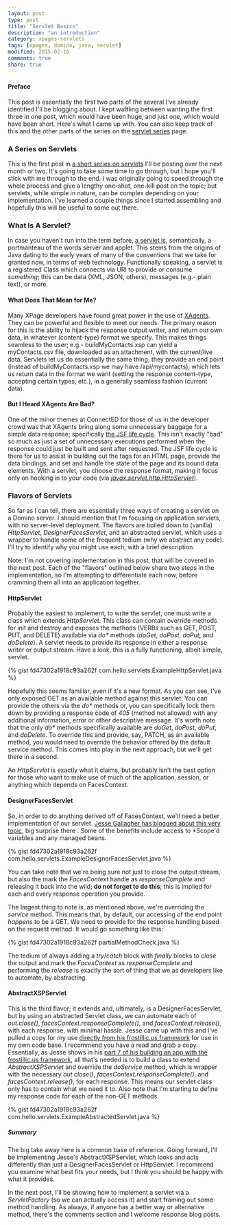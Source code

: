 ```yaml
---
layout: post
type: post
title: "Servlet Basics"
description: "an introduction"
category: xpages-servlets
tags: [xpages, domino, java, servlet]
modified: 2015-02-16
comments: true
share: true
---
```


#### Preface
This post is essentially the first two parts of the several I've already identified I'll be blogging about. I kept waffling between wanting the first three in one post, which would have been huge, and just one, which would have been short. Here's what I came up with. You can also keep track of this and the other parts of the series on the [servlet series](/servlet-series/) page.

### A Series on Servlets
This is the first post in [a short series on servlets](/servlet-series) I'll be posting over the next month or two. It's going to take some time to go through, but I hope you'll stick with me through to the end. I was originally going to speed through the whole process and give a lengthy one-shot, one-kill post on the topic; but servlets, while simple in nature, can be complex depending on your implementation. I've learned a couple things since I started assembling and hopefully this will be useful to some out there.

### What Is A Servlet?
In case you haven't run into the term before, [a servlet is](//docs.oracle.com/javaee/5/tutorial/doc/bnafe.html), semantically, a portmanteau of the words server and applet. This stems from the origins of Java dating to the early years of many of the conventions that we take for granted now, in terms of web technology. Functionally speaking, a servlet is a registered Class which connects via URI to provide or consume _something_; this can be data (XML, JSON, others), messages (e.g.- plain text), or more.

#### What Does That Mean for Me?
Many XPage developers have found great power in the use of [XAgents](//www.wissel.net/blog/d6plinks/shwl-7mgfbn). They can be powerful and flexible to meet our needs. The primary reason for this is the ability to hijack the response output writer, and return our own data, in whatever (content-type) format we specify. This makes things seamless to the user; e.g.- buildMyContacts.xsp can yield a myContacts.csv file, downloaded as an attachment, with the current/live data. Servlets let us do essentially the same thing; they provide an end point (instead of buildMyContacts.xsp we may have /api/mycontacts), which lets us return data in the format we want (setting the response content-type, accepting certain types, etc.), in a generally seamless fashion (current data).

#### But I Heard XAgents Are Bad?
One of the minor themes at ConnectED for those of us in the developer crowd was that XAgents bring along some unnecessary baggage for a simple data response; specifically [the JSF life cycle](//docs.oracle.com/javaee/5/tutorial/doc/bnaqq.html). This isn't exactly "bad" so much as just a set of unnecessary executions performed when the response could just be built and sent after requested. The JSF life cycle is there for us to assist in building out the tags for an HTML page, provide the data bindings, and set and handle the state of the page and its bound data elements. With a servlet, you choose the response format, making it focus only on hooking in to your code (via [_javax.servlet.http.HttpServlet_](//docs.oracle.com/javaee/5/api/javax/servlet/http/HttpServlet.html)).

### Flavors of Servlets
So far as I can tell, there are essentially three ways of creating a servlet on a Domino server. I should mention that I'm focusing on application servlets, with no server-level deployment. The flavors are boiled down to (vanilla) _HttpServlet_, _DesignerFacesServlet_, and an abstracted servlet, which uses a wrapper to handle some of the frequent tedium (why we abstract any code). I'll try to identify why you might use each, with a brief description.

Note: I'm not covering implementation in this post, that will be covered in the next post. Each of the "flavors" outlined below share two steps in the implementation, so I'm attempting to differentiate each now, before cramming them all into an application together. 

#### HttpServlet
Probably the easiest to implement, to write the servlet, one must write a class which extends <span data-toggle="tooltip" title="javax.servlet.http.HttpServlet">_HttpServlet_</span>. This class can contain override methods for init and destroy and exposes the methods (VERBs such as GET, POST, PUT, and DELETE) available via _do*_ methods (_doGet_, _doPost_, _doPut_, and _doDelete_). A servlet needs to provide its response in either a response writer or output stream. Have a look, this is a fully functioning, albeit simple, servlet.

{% gist fd47302a1918c93a262f com.hello.servlets.ExampleHttpServlet.java %}<br />

Hopefully this seems familiar, even if it's a new format. As you can see, I've only exposed GET as an available method against this servlet. You can provide the others via the _do*_ methods or, you can specifically lock them down by providing a response code of _405_ (method not allowed) with any additional information, error or other descriptive message. It's worth note that the only _do*_ methods specifically available are _doGet_, _doPost_, _doPut_, and _doDelete_. To override this and provide, say, PATCH, as an available method, you would need to override the behavior offered by the default service method. This comes into play in the next approach, but we'll get there in a second.

An _HttpServlet_ is exactly what it claims, but probably isn't the best option for those who want to make use of much of the application, session, or anything which depends on FacesContext.

#### DesignerFacesServlet
So, in order to do anything derived off of FacesContext, we'll need a better implementation of our servlet. [Jesse Gallagher has blogged about this very topic](//frostillic.us/blog/posts/159496067A27FD3585257A70005E7BC1), big surprise there <i class="twa twa-wink"></i>. Some of the benefits include access to *Scope'd variables and any managed beans.

{% gist fd47302a1918c93a262f com.hello.servlets.ExampleDesignerFacesServlet.java %}<br />

You can take note that we're being sure not just to close the output stream, but also the mark the _FacesContext_ handle as _responseComplete_ and releasing it back into the wild; **do not forget to do this**; this is implied for each and every response operation you provide.

The largest thing to note is, as mentioned above, we're overriding the _service_ method. This means that, by default, our accessing of the end point _happens_ to be a GET. We need to provide for the response handling based on the request method. It would go something like this:

{% gist fd47302a1918c93a262f partialMethodCheck.java %}<br />

The tedium of always adding a _try_/_catch_ block with _finally_ blocks to _close_ the output and mark the _FacesContext_ as _responseComplete_ and performing the _release_ is exactly the sort of thing that we as developers like to automate, by abstracting.

#### AbstractXSPServlet
This is the third flavor; it extends and, ultimately, is a DesignerFacesServlet, but by using an abstracted Servlet class, we can automate each of _out.close()_, _facesContext.responseComplete()_, and _facesContext.release()_, with each response, with minimal hassle. Jesse came up with this and I've pulled a copy for my use [directly from his frostillic.us framework](//github.com/jesse-gallagher/XPages-Scaffolding/blob/master/frostillicus.framework.plugin/src/frostillicus/xsp/servlet/AbstractXSPServlet.java) for use in my own code base. I recommend you have a read and grab a copy. Essentially, as Jesse shows in his [part 7 of his building an app with the frostillic.us framework](//frostillic.us/blog/posts/D815DC7ED059395885257D6B00001006), all that's needed is to build a class to extend _AbstractXSPServlet_ and override the _doService_ method, which is wrapper with the necessary _out.close()_, _facesContext.responseComplete()_, and _facesContext.release()_, for each response. This means our servlet class only has to contain what we need it to. Also note that I'm starting to define my response code for each of the non-GET methods.

{% gist fd47302a1918c93a262f com.hello.servlets.ExampleAbstractedServlet.java %}<br />

##### Summary
The big take away here is a common base of reference. Going forward, I'll be implementing Jesse's AbstractXSPServlet, which looks and acts differently than just a DesignerFacesServlet or HttpServlet. I recommend you examine what best fits your needs, but I think you should be happy with what it provides.

In the next post, I'll be showing how to implement a servlet via a _ServletFactory_ (so we can actually access it) and start framing out some method handling. As always, if anyone has a better way or alternative method, there's the comments section and I welcome response blog posts.
